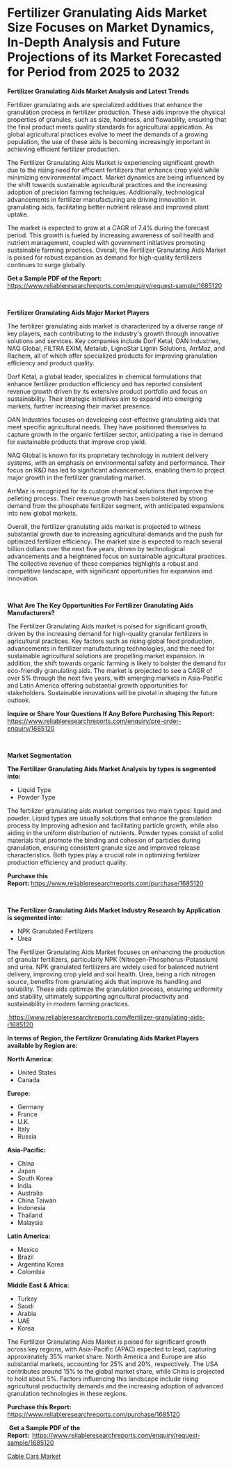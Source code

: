 <p><h1>Fertilizer Granulating Aids Market Size Focuses on Market Dynamics, In-Depth Analysis and Future Projections of its Market Forecasted for Period from 2025 to 2032</h1></p><p><strong>Fertilizer Granulating Aids Market Analysis and Latest Trends</strong></p>
<p><p>Fertilizer granulating aids are specialized additives that enhance the granulation process in fertilizer production. These aids improve the physical properties of granules, such as size, hardness, and flowability, ensuring that the final product meets quality standards for agricultural application. As global agricultural practices evolve to meet the demands of a growing population, the use of these aids is becoming increasingly important in achieving efficient fertilizer production.</p><p>The Fertilizer Granulating Aids Market is experiencing significant growth due to the rising need for efficient fertilizers that enhance crop yield while minimizing environmental impact. Market dynamics are being influenced by the shift towards sustainable agricultural practices and the increasing adoption of precision farming techniques. Additionally, technological advancements in fertilizer manufacturing are driving innovation in granulating aids, facilitating better nutrient release and improved plant uptake.</p><p>The market is expected to grow at a CAGR of 7.4% during the forecast period. This growth is fueled by increasing awareness of soil health and nutrient management, coupled with government initiatives promoting sustainable farming practices. Overall, the Fertilizer Granulating Aids Market is poised for robust expansion as demand for high-quality fertilizers continues to surge globally.</p></p>
<p><strong>Get a Sample PDF of the Report:&nbsp;</strong> <a href="https://www.reliableresearchreports.com/enquiry/request-sample/1685120?utm_campaign=2745&utm_medium=2&utm_source=Github&utm_content=ia&utm_term=26032025&utm_id=fertilizer-granulating-aids">https://www.reliableresearchreports.com/enquiry/request-sample/1685120</a></p>
<p>&nbsp;</p>
<p><strong>Fertilizer Granulating Aids Major Market Players</strong></p>
<p><p>The fertilizer granulating aids market is characterized by a diverse range of key players, each contributing to the industry's growth through innovative solutions and services. Key companies include Dorf Ketal, OAN Industries, NAQ Global, FILTRA EXIM, Metalub, LignoStar Lignin Solutions, ArrMaz, and Rachem, all of which offer specialized products for improving granulation efficiency and product quality.</p><p>Dorf Ketal, a global leader, specializes in chemical formulations that enhance fertilizer production efficiency and has reported consistent revenue growth driven by its extensive product portfolio and focus on sustainability. Their strategic initiatives aim to expand into emerging markets, further increasing their market presence.</p><p>OAN Industries focuses on developing cost-effective granulating aids that meet specific agricultural needs. They have positioned themselves to capture growth in the organic fertilizer sector, anticipating a rise in demand for sustainable products that improve crop yield.</p><p>NAQ Global is known for its proprietary technology in nutrient delivery systems, with an emphasis on environmental safety and performance. Their focus on R&D has led to significant advancements, enabling them to project major growth in the fertilizer granulating market.</p><p>ArrMaz is recognized for its custom chemical solutions that improve the pelleting process. Their revenue growth has been bolstered by strong demand from the phosphate fertilizer segment, with anticipated expansions into new global markets.</p><p>Overall, the fertilizer granulating aids market is projected to witness substantial growth due to increasing agricultural demands and the push for optimized fertilizer efficiency. The market size is expected to reach several billion dollars over the next five years, driven by technological advancements and a heightened focus on sustainable agricultural practices. The collective revenue of these companies highlights a robust and competitive landscape, with significant opportunities for expansion and innovation.</p></p>
<p>&nbsp;</p>
<p><strong>What Are The Key Opportunities For Fertilizer Granulating Aids Manufacturers?</strong></p>
<p><p>The Fertilizer Granulating Aids market is poised for significant growth, driven by the increasing demand for high-quality granular fertilizers in agricultural practices. Key factors such as rising global food production, advancements in fertilizer manufacturing technologies, and the need for sustainable agricultural solutions are propelling market expansion. In addition, the shift towards organic farming is likely to bolster the demand for eco-friendly granulating aids. The market is projected to see a CAGR of over 5% through the next five years, with emerging markets in Asia-Pacific and Latin America offering substantial growth opportunities for stakeholders. Sustainable innovations will be pivotal in shaping the future outlook.</p></p>
<p><strong>Inquire or Share Your Questions If Any Before Purchasing This Report:</strong> <a href="https://www.reliableresearchreports.com/enquiry/pre-order-enquiry/1685120?utm_campaign=2745&utm_medium=2&utm_source=Github&utm_content=ia&utm_term=26032025&utm_id=fertilizer-granulating-aids">https://www.reliableresearchreports.com/enquiry/pre-order-enquiry/1685120</a></p>
<p>&nbsp;</p>
<p><strong>Market Segmentation</strong></p>
<p><strong>The Fertilizer Granulating Aids Market Analysis by types is segmented into:</strong></p>
<p><ul><li>Liquid Type</li><li>Powder Type</li></ul></p>
<p><p>The fertilizer granulating aids market comprises two main types: liquid and powder. Liquid types are usually solutions that enhance the granulation process by improving adhesion and facilitating particle growth, while also aiding in the uniform distribution of nutrients. Powder types consist of solid materials that promote the binding and cohesion of particles during granulation, ensuring consistent granule size and improved release characteristics. Both types play a crucial role in optimizing fertilizer production efficiency and product quality.</p></p>
<p><strong>Purchase this Report:&nbsp;</strong><a href="https://www.reliableresearchreports.com/purchase/1685120?utm_campaign=2745&utm_medium=2&utm_source=Github&utm_content=ia&utm_term=26032025&utm_id=fertilizer-granulating-aids">https://www.reliableresearchreports.com/purchase/1685120</a></p>
<p>&nbsp;</p>
<p><strong>The Fertilizer Granulating Aids Market Industry Research by Application is segmented into:</strong></p>
<p><ul><li>NPK Granulated Fertilizers</li><li>Urea</li></ul></p>
<p><p>The Fertilizer Granulating Aids Market focuses on enhancing the production of granular fertilizers, particularly NPK (Nitrogen-Phosphorus-Potassium) and urea. NPK granulated fertilizers are widely used for balanced nutrient delivery, improving crop yield and soil health. Urea, being a rich nitrogen source, benefits from granulating aids that improve its handling and solubility. These aids optimize the granulation process, ensuring uniformity and stability, ultimately supporting agricultural productivity and sustainability in modern farming practices.</p></p>
<p><a href="https://www.reliableresearchreports.com/fertilizer-granulating-aids-r1685120?utm_campaign=2745&utm_medium=2&utm_source=Github&utm_content=ia&utm_term=26032025&utm_id=fertilizer-granulating-aids">&nbsp;https://www.reliableresearchreports.com/fertilizer-granulating-aids-r1685120</a></p>
<p><strong>In terms of Region, the Fertilizer Granulating Aids Market Players available by Region are:</strong></p>
<p>
    <p> <strong> North America: </strong>
        <ul>
            <li>United States</li>
            <li>Canada</li>
        </ul>
        </p> 
    <p> <strong> Europe: </strong>
        <ul>
            <li>Germany</li>
            <li>France</li>
            <li>U.K.</li>
            <li>Italy</li>
            <li>Russia</li>
        </ul>
        </p> 
    <p> <strong> Asia-Pacific: </strong>
        <ul>
            <li>China</li>
            <li>Japan</li>
            <li>South Korea</li>
            <li>India</li>
            <li>Australia</li>
            <li>China Taiwan</li>
            <li>Indonesia</li>
            <li>Thailand</li>
            <li>Malaysia</li>
        </ul>
        </p> 
    <p> <strong> Latin America: </strong>
        <ul>
            <li>Mexico</li>
            <li>Brazil</li>
            <li>Argentina Korea</li>
            <li>Colombia</li>
        </ul>
        </p> 
    <p> <strong> Middle East & Africa: </strong>
        <ul>
            <li>Turkey</li>
            <li>Saudi</li>
            <li>Arabia</li>
            <li>UAE</li>
            <li>Korea</li>
        </ul>
    </p>
    </p>
<p><p>The Fertilizer Granulating Aids Market is poised for significant growth across key regions, with Asia-Pacific (APAC) expected to lead, capturing approximately 35% market share. North America and Europe are also substantial markets, accounting for 25% and 20%, respectively. The USA contributes around 15% to the global market share, while China is projected to hold about 5%. Factors influencing this landscape include rising agricultural productivity demands and the increasing adoption of advanced granulation technologies in these regions.</p></p>
<p><strong>Purchase this Report: </strong><a href="https://www.reliableresearchreports.com/purchase/1685120?utm_campaign=2745&utm_medium=2&utm_source=Github&utm_content=ia&utm_term=26032025&utm_id=fertilizer-granulating-aids">https://www.reliableresearchreports.com/purchase/1685120</a></p>
<p>&nbsp;<strong>Get a Sample PDF of the Report:&nbsp;&nbsp;</strong><a href="https://www.reliableresearchreports.com/enquiry/request-sample/1685120?utm_campaign=2745&utm_medium=2&utm_source=Github&utm_content=ia&utm_term=26032025&utm_id=fertilizer-granulating-aids">https://www.reliableresearchreports.com/enquiry/request-sample/1685120</a></p>
<p><strong></strong></p>
<p><p><a href="https://github.com/tashiafun920/Market-Research-Report-List-1/blob/main/cable-cars-market.md?utm_campaign=2745&utm_medium=2&utm_source=Github&utm_content=ia&utm_term=26032025&utm_id=fertilizer-granulating-aids">Cable Cars Market</a></p></p>